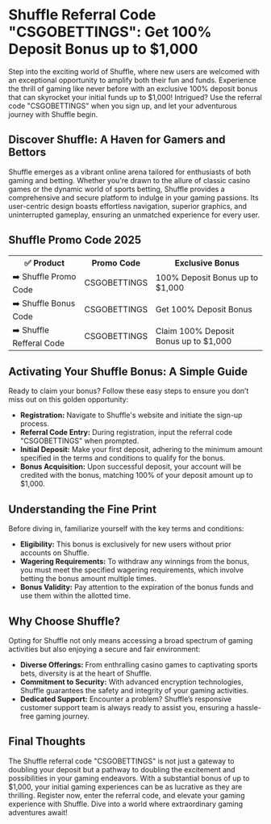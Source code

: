 <h1>Shuffle Referral Code "CSGOBETTINGS": Get 100% Deposit Bonus up to $1,000</h1>

Step into the exciting world of Shuffle, where new users are welcomed with an exceptional opportunity to amplify both their fun and funds. Experience the thrill of gaming like never before with an exclusive 100% deposit bonus that can skyrocket your initial funds up to $1,000! Intrigued? Use the referral code "CSGOBETTINGS" when you sign up, and let your adventurous journey with Shuffle begin.

<h2>Discover Shuffle: A Haven for Gamers and Bettors</h2>

Shuffle emerges as a vibrant online arena tailored for enthusiasts of both gaming and betting. Whether you're drawn to the allure of classic casino games or the dynamic world of sports betting, Shuffle provides a comprehensive and secure platform to indulge in your gaming passions. Its user-centric design boasts effortless navigation, superior graphics, and uninterrupted gameplay, ensuring an unmatched experience for every user.

<H2>Shuffle Promo Code 2025</H2>
 <table>
  <tr>
    <th>✅ Product</th>
    <th>Promo Code</th>
    <th>Exclusive Bonus</th>
  </tr>
  <tr>
    <td>➡️ Shuffle Promo Code</td>
    <td>CSGOBETTINGS</td>
    <td>100% Deposit Bonus up to $1,000</td>
  </tr>
  <tr>
   <td>➡️ Shuffle Bonus Code</td>
    <td>CSGOBETTINGS</td>
    <td>Get 100% Deposit Bonus</td>
  </tr>
  <tr>
  <td>➡️ Shuffle Refferal Code</td>
    <td>CSGOBETTINGS</td>
      <td>Claim 100% Deposit Bonus up to $1,000</td>
  </tr>
</table>

<h2>Activating Your Shuffle Bonus: A Simple Guide</h2>

Ready to claim your bonus? Follow these easy steps to ensure you don’t miss out on this golden opportunity:

- **Registration:** Navigate to Shuffle's website and initiate the sign-up process.
- **Referral Code Entry:** During registration, input the referral code "CSGOBETTINGS" when prompted.
- **Initial Deposit:** Make your first deposit, adhering to the minimum amount specified in the terms and conditions to qualify for the bonus.
- **Bonus Acquisition:** Upon successful deposit, your account will be credited with the bonus, matching 100% of your deposit amount up to $1,000.

<h2>Understanding the Fine Print</h2>

Before diving in, familiarize yourself with the key terms and conditions:

- **Eligibility:** This bonus is exclusively for new users without prior accounts on Shuffle.
- **Wagering Requirements:** To withdraw any winnings from the bonus, you must meet the specified wagering requirements, which involve betting the bonus amount multiple times.
- **Bonus Validity:** Pay attention to the expiration of the bonus funds and use them within the allotted time.

<h2>Why Choose Shuffle?</h2>

Opting for Shuffle not only means accessing a broad spectrum of gaming activities but also enjoying a secure and fair environment:

- **Diverse Offerings:** From enthralling casino games to captivating sports bets, diversity is at the heart of Shuffle.
- **Commitment to Security:** With advanced encryption technologies, Shuffle guarantees the safety and integrity of your gaming activities.
- **Dedicated Support:** Encounter a problem? Shuffle’s responsive customer support team is always ready to assist you, ensuring a hassle-free gaming journey.

<h2>Final Thoughts</h2>

The Shuffle referral code "CSGOBETTINGS" is not just a gateway to doubling your deposit but a pathway to doubling the excitement and possibilities in your gaming endeavors. With a substantial bonus of up to $1,000, your initial gaming experiences can be as lucrative as they are thrilling. Register now, enter the referral code, and elevate your gaming experience with Shuffle. Dive into a world where extraordinary gaming adventures await!
